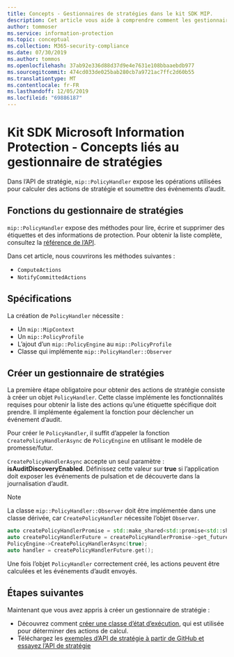 ```yaml
---
title: Concepts - Gestionnaires de stratégies dans le kit SDK MIP.
description: Cet article vous aide à comprendre comment les gestionnaires d’API de stratégie sont créés et utilisés pour les opérations d’appel.
author: tommoser
ms.service: information-protection
ms.topic: conceptual
ms.collection: M365-security-compliance
ms.date: 07/30/2019
ms.author: tommos
ms.openlocfilehash: 37ab92e336d88d37d9e4e7631e108bbaaebdb977
ms.sourcegitcommit: 474cd033de025bab280cb7a9721ac7ffc2d60b55
ms.translationtype: MT
ms.contentlocale: fr-FR
ms.lasthandoff: 12/05/2019
ms.locfileid: "69886187"
---
```

# <a name="microsoft-information-protection-sdk---policy-handler-concepts"></a>Kit SDK Microsoft Information Protection - Concepts liés au gestionnaire de stratégies

Dans l’API de stratégie, `mip::PolicyHandler` expose les opérations utilisées pour calculer des actions de stratégie et soumettre des événements d’audit.

## <a name="policy-handler-functions"></a>Fonctions du gestionnaire de stratégies

`mip::PolicyHandler` expose des méthodes pour lire, écrire et supprimer des étiquettes et des informations de protection. Pour obtenir la liste complète, consultez la [référence de l’API](reference/class_mip_PolicyHandler.md).

Dans cet article, nous couvrirons les méthodes suivantes :

- `ComputeActions`
- `NotifyCommittedActions`

## <a name="requirements"></a>Spécifications

La création de `PolicyHandler` nécessite :

- Un `mip::MipContext`
- Un `mip::PolicyProfile`
- L’ajout d’un `mip::PolicyEngine` au `mip::PolicyProfile`
- Classe qui implémente `mip::PolicyHandler::Observer`

## <a name="create-a-policy-handler"></a>Créer un gestionnaire de stratégies

La première étape obligatoire pour obtenir des actions de stratégie consiste à créer un objet `PolicyHandler`. Cette classe implémente les fonctionnalités requises pour obtenir la liste des actions qu’une étiquette spécifique doit prendre. Il implémente également la fonction pour déclencher un événement d’audit.

Pour créer le `PolicyHandler`, il suffit d’appeler la fonction `CreatePolicyHandlerAsync` de `PolicyEngine` en utilisant le modèle de promesse/futur.

`CreatePolicyHandlerAsync` accepte un seul paramètre : **isAuditDiscoveryEnabled**. Définissez cette valeur sur **true** si l’application doit exposer les événements de pulsation et de découverte dans la journalisation d’audit.

> [!NOTE]
> La classe `mip::PolicyHandler::Observer` doit être implémentée dans une classe dérivée, car `CreatePolicyHandler` nécessite l’objet `Observer`. 

```cpp
auto createPolicyHandlerPromise = std::make_shared<std::promise<std::shared_ptr<mip::PolicyHandler>>>();
auto createPolicyHandlerFuture = createPolicyHandlerPromise->get_future();
PolicyEngine->CreatePolicyHandlerAsync(true);
auto handler = createPolicyHandlerFuture.get();
```

Une fois l’objet `PolicyHandler` correctement créé, les actions peuvent être calculées et les événements d’audit envoyés.

## <a name="next-steps"></a>Étapes suivantes

Maintenant que vous avez appris à créer un gestionnaire de stratégie :

- Découvrez comment [créer une classe d’état d’exécution](concept-handler-policy-executionstate-cpp.md), qui est utilisée pour déterminer des actions de calcul.
- Téléchargez les [exemples d’API de stratégie à partir de GitHub et essayez l’API de stratégie](https://azure.microsoft.com/resources/samples/?sort=0&term=mipsdk+policyapi)
